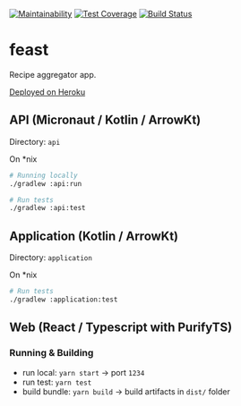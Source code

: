[![Maintainability](https://api.codeclimate.com/v1/badges/517ed4cf27196fb7c2b0/maintainability)](https://codeclimate.com/github/ddubson/feast/maintainability)
[![Test Coverage](https://api.codeclimate.com/v1/badges/517ed4cf27196fb7c2b0/test_coverage)](https://codeclimate.com/github/ddubson/feast/test_coverage)
[![Build Status](https://travis-ci.org/ddubson/feast.svg?branch=master)](https://travis-ci.org/ddubson/feast)

# feast

Recipe aggregator app.

[Deployed on Heroku](https://feast-web.herokuapp.com/)

## API (Micronaut / Kotlin / ArrowKt)

Directory: `api`

On *nix

```bash
# Running locally
./gradlew :api:run

# Run tests
./gradlew :api:test

```

## Application (Kotlin / ArrowKt)

Directory: `application`

On *nix

```bash
# Run tests
./gradlew :application:test
```

## Web (React / Typescript with PurifyTS)

### Running & Building

- run local: `yarn start` -> port `1234`
- run test: `yarn test`
- build bundle: `yarn build` -> build artifacts in `dist/` folder

